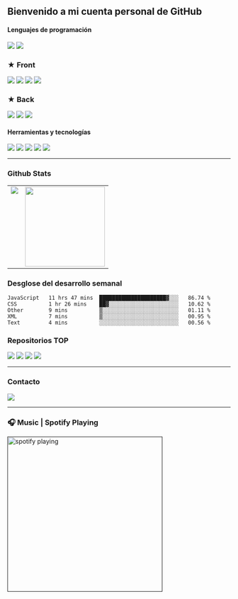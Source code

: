 ## Bienvenido a mi cuenta personal de GitHub


<h4>Lenguajes de programación</h4>
<p>
  <img src="https://img.shields.io/badge/JavaScript-F7DF1E?style=for-the-badge&logo=javascript&logoColor=black">
  <img src="https://img.shields.io/badge/TypeScript-007ACC?style=for-the-badge&logo=typescript&logoColor=white">
 
</p>

<h3>
   ★  Front
</h3> 
<p>
  <img src="https://img.shields.io/badge/HTML5-E34F26?style=for-the-badge&logo=html5&logoColor=white">
  <img src="https://img.shields.io/badge/CSS3-1572B6?style=for-the-badge&logo=css3&logoColor=white">
  <img src="https://img.shields.io/badge/React-20232A?style=for-the-badge&logo=react&logoColor=61DAFB">
  <img src="https://img.shields.io/badge/Tailwind_CSS-38B2AC?style=for-the-badge&logo=tailwind-css&logoColor=white">
  
</p>

<h3>
 ★  Back
</h3> 
<p>
  <img src="https://img.shields.io/badge/Node.js-339933?style=for-the-badge&logo=nodedotjs&logoColor=white">
  <img src="https://img.shields.io/badge/Express.js-000000?style=for-the-badge&logo=express&logoColor=white">
  <img src="https://img.shields.io/badge/MySQL-005C84?style=for-the-badge&logo=mysql&logoColor=white">
</p>

<h4>Herramientas y tecnologías</h4>
<p>
  <img src="https://img.shields.io/badge/Git-F05032?style=for-the-badge&logo=git&logoColor=white">
  <img src="https://img.shields.io/badge/GitHub-100000?style=for-the-badge&logo=github&logoColor=white">
  <img src="https://img.shields.io/badge/Notion-000000?style=for-the-badge&logo=notion&logoColor=white">
  <img src="https://img.shields.io/badge/Postman-FF6C37?style=for-the-badge&logo=Postman&logoColor=white">
  <img src="https://img.shields.io/badge/Vercel-000000?style=for-the-badge&logo=vercel&logoColor=white">
</p>


---

### Github Stats

<table>
  <tr>
    <td valign="top"><img src="https://github-readme-stats.vercel.app/api/top-langs/?username=efe13dev&theme=radical&card_width=450em)](https://github.com/veroMoreno/veroMoreno/github-readme-stats"/></td>
    <td valign="top"><img height="180em" src="https://github-readme-stats.vercel.app/api?username=efe13dev&show_icons=true&hide_border=true&&count_private=true&include_all_commits=true&theme=radical&hide_stars=false" /></td>
  </tr>
</table>

### Desglose del desarrollo semanal

<!--START_SECTION:waka-->
```text
JavaScript   11 hrs 47 mins  █████████████████████▓░░░   86.74 % 
CSS          1 hr 26 mins    ██▓░░░░░░░░░░░░░░░░░░░░░░   10.62 % 
Other        9 mins          ▒░░░░░░░░░░░░░░░░░░░░░░░░   01.11 % 
XML          7 mins          ▒░░░░░░░░░░░░░░░░░░░░░░░░   00.95 % 
Text         4 mins          ░░░░░░░░░░░░░░░░░░░░░░░░░   00.56 % 
```
<!--END_SECTION:waka-->



### Repositorios TOP


[![](https://github-readme-stats.vercel.app/api/pin/?username=efe13dev&repo=meetups-frontend&bg_color=45,fc00ff,00dbde&title_color=fff&text_color=fff)](https://github.com/efe13dev/meetups-frontend)
[![](https://github-readme-stats.vercel.app/api/pin/?username=efe13dev&repo=meetups-backend&bg_color=45,fc00ff,00dbde&title_color=fff&text_color=fff)](https://github.com/efe13dev/meetups-backend)
[![](https://github-readme-stats.vercel.app/api/pin/?username=efe13dev&repo=descubre-parejas&bg_color=45,fc00ff,00dbde&title_color=fff&text_color=fff)](https://github.com/efe13dev/descubre-parejas)
[![](https://github-readme-stats.vercel.app/api/pin/?username=efe13dev&repo=tres-en-raya&bg_color=45,fc00ff,00dbde&title_color=fff&text_color=fff)](https://github.com/efe13dev/tres-en-raya)



---

### Contacto

<p>
  <a href="https://www.linkedin.com/in/fcolorca/">
    <img src="https://img.shields.io/badge/LinkedIn-0077B5?style=for-the-badge&logo=linkedin&logoColor=white">
  </a>
 
  
</p>

---

### 🎧 Music | Spotify Playing
[<img src="https://spotify-now-playing-kappa.vercel.app/api/spotify-playing" alt="spotify playing" width="350" />]()

